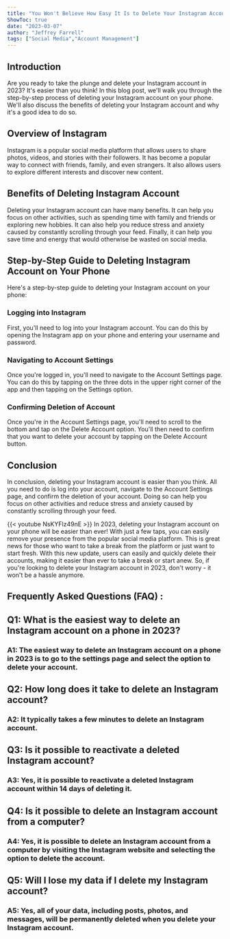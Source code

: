```yaml
---
title: "You Won't Believe How Easy It Is to Delete Your Instagram Account on Your Phone in 2023!"
ShowToc: true 
date: "2023-03-07"
author: "Jeffrey Farrell" 
tags: ["Social Media","Account Management"]
---
```

## Introduction 
Are you ready to take the plunge and delete your Instagram account in 2023? It's easier than you think! In this blog post, we'll walk you through the step-by-step process of deleting your Instagram account on your phone. We'll also discuss the benefits of deleting your Instagram account and why it's a good idea to do so. 

## Overview of Instagram
Instagram is a popular social media platform that allows users to share photos, videos, and stories with their followers. It has become a popular way to connect with friends, family, and even strangers. It also allows users to explore different interests and discover new content. 

## Benefits of Deleting Instagram Account
Deleting your Instagram account can have many benefits. It can help you focus on other activities, such as spending time with family and friends or exploring new hobbies. It can also help you reduce stress and anxiety caused by constantly scrolling through your feed. Finally, it can help you save time and energy that would otherwise be wasted on social media. 

## Step-by-Step Guide to Deleting Instagram Account on Your Phone
Here's a step-by-step guide to deleting your Instagram account on your phone: 

### Logging into Instagram
First, you'll need to log into your Instagram account. You can do this by opening the Instagram app on your phone and entering your username and password. 

### Navigating to Account Settings
Once you're logged in, you'll need to navigate to the Account Settings page. You can do this by tapping on the three dots in the upper right corner of the app and then tapping on the Settings option. 

### Confirming Deletion of Account
Once you're in the Account Settings page, you'll need to scroll to the bottom and tap on the Delete Account option. You'll then need to confirm that you want to delete your account by tapping on the Delete Account button. 

## Conclusion
In conclusion, deleting your Instagram account is easier than you think. All you need to do is log into your account, navigate to the Account Settings page, and confirm the deletion of your account. Doing so can help you focus on other activities and reduce stress and anxiety caused by constantly scrolling through your feed.

{{< youtube NsKYFlz49nE >}} 
In 2023, deleting your Instagram account on your phone will be easier than ever! With just a few taps, you can easily remove your presence from the popular social media platform. This is great news for those who want to take a break from the platform or just want to start fresh. With this new update, users can easily and quickly delete their accounts, making it easier than ever to take a break or start anew. So, if you're looking to delete your Instagram account in 2023, don't worry - it won't be a hassle anymore.

## Frequently Asked Questions (FAQ) :
<h2>Q1: What is the easiest way to delete an Instagram account on a phone in 2023?</h2>

<h3>A1: The easiest way to delete an Instagram account on a phone in 2023 is to go to the settings page and select the option to delete your account.</h3>

<h2>Q2: How long does it take to delete an Instagram account?</h2>

<h3>A2: It typically takes a few minutes to delete an Instagram account.</h3>

<h2>Q3: Is it possible to reactivate a deleted Instagram account?</h2>

<h3>A3: Yes, it is possible to reactivate a deleted Instagram account within 14 days of deleting it.</h3>

<h2>Q4: Is it possible to delete an Instagram account from a computer?</h2>

<h3>A4: Yes, it is possible to delete an Instagram account from a computer by visiting the Instagram website and selecting the option to delete the account.</h3>

<h2>Q5: Will I lose my data if I delete my Instagram account?</h2>

<h3>A5: Yes, all of your data, including posts, photos, and messages, will be permanently deleted when you delete your Instagram account.</h3>


